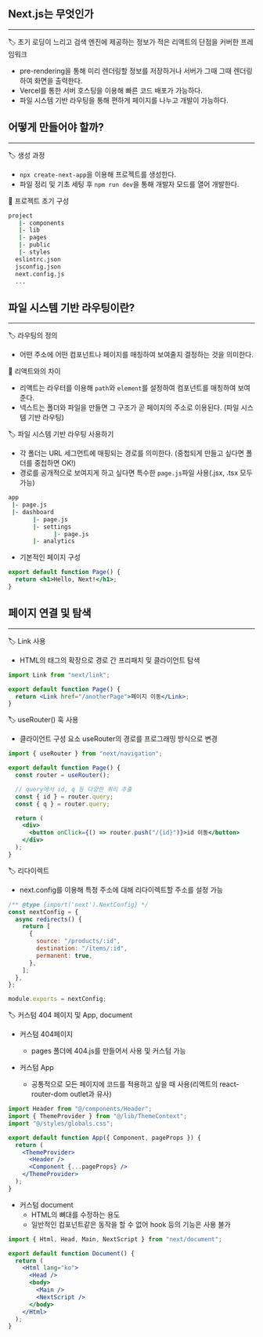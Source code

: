## Next.js는 무엇인가

---

🏷️ 초기 로딩이 느리고 검색 엔진에 제공하는 정보가 적은 리액트의 단점을 커버한 프레임워크

- pre-rendering을 통해 미리 렌더링할 정보를 저장하거나 서버가 그때 그때 렌더링하여 화면을 출력한다.
- Vercel를 통한 서버 호스팅을 이용해 빠른 코드 배포가 가능하다.
- 파일 시스템 기반 라우팅을 통해 편하게 페이지를 나누고 개발이 가능하다.

## 어떻게 만들어야 할까?

---

🏷️ 생성 과정

- `npx create-next-app`을 이용해 프로젝트를 생성한다.
- 파일 정리 및 기초 세팅 후 `npm run dev`을 통해 개발자 모드를 열어 개발한다.

🔖 프로젝트 초기 구성

```bash
project
   |- components
   |- lib
   |- pages
   |- public
   |- styles
  eslintrc.json
  jsconfig.json
  next.config.js
  ...
```

## 파일 시스템 기반 라우팅이란?

---

🏷️ 라우팅의 정의

- 어떤 주소에 어떤 컴포넌트나 페이지를 매칭하여 보여줄지 결정하는 것을 의미한다.

🔖 리액트와의 차이

- 리액트는 라우터를 이용해 `path`와 `element`를 설정하여 컴포넌트를 매칭하여 보여준다.
- 넥스트는 폴더와 파일을 만들면 그 구조가 곧 페이지의 주소로 이용된다. (파일 시스템 기반 라우팅)

🏷️ 파일 시스템 기반 라우팅 사용하기

- 각 폴더는 URL 세그먼트에 매핑되는 경로를 의미한다. (중첩되게 만들고 싶다면 폴더를 중첩하면 OK!)
- 경로를 공개적으로 보여지게 하고 싶다면 특수한 `page.js`파일 사용(.jsx, .tsx 모두 가능)

```bash
app
 |- page.js
 |- dashboard
       |- page.js
       |- settings
             |- page.js
       |- analytics
```

- 기본적인 페이지 구성

```jsx
export default function Page() {
  return <h1>Hello, Next!</h1>;
}
```

## 페이지 연결 및 탐색

---

🏷️ Link 사용

- HTML의 <a> 태그의 확장으로 경로 간 프리패치 및 클라이언트 탐색

```jsx
import Link from "next/link";

export default function Page() {
  return <Link href="/anotherPage">페이지 이동</Link>;
}
```

🏷️ useRouter() 훅 사용

- 클라이언트 구성 요소 useRouter의 경로를 프로그래밍 방식으로 변경

```jsx
import { useRouter } from "next/navigation";

export default function Page() {
  const router = useRouter();

  // query에서 id, q 등 다양한 쿼리 추출
  const { id } = router.query;
  const { q } = router.query;

  return (
    <div>
      <button onClick={() => router.push("/{id}")}>id 이동</button>
    </div>
  );
}
```

🏷️ 리다이렉트

- next.config를 이용해 특정 주소에 대해 리다이렉트할 주소를 설정 가능

```jsx
/** @type {import('next').NextConfig} */
const nextConfig = {
  async redirects() {
    return [
      {
        source: "/products/:id",
        destination: "/items/:id",
        permanent: true,
      },
    ];
  },
};

module.exports = nextConfig;
```

🏷️ 커스텀 404 페이지 및 App, document

- 커스텀 404페이지

  - pages 폴더에 404.js를 만들어서 사용 및 커스텀 가능

- 커스텀 App
  - 공통적으로 모든 페이지에 코드를 적용하고 싶을 때 사용(리액트의 react-router-dom outlet과 유사)

```jsx
import Header from "@/components/Header";
import { ThemeProvider } from "@/lib/ThemeContext";
import "@/styles/globals.css";

export default function App({ Component, pageProps }) {
  return (
    <ThemeProvider>
      <Header />
      <Component {...pageProps} />
    </ThemeProvider>
  );
}
```

- 커스텀 document
  - HTML의 뼈대를 수정하는 용도
  - 일반적인 컴포넌트같은 동작을 할 수 없어 hook 등의 기능은 사용 불가

```jsx
import { Html, Head, Main, NextScript } from "next/document";

export default function Document() {
  return (
    <Html lang="ko">
      <Head />
      <body>
        <Main />
        <NextScript />
      </body>
    </Html>
  );
}
```
